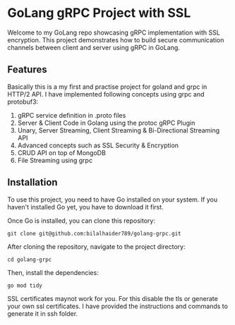   

# GoLang gRPC Project with SSL

  

Welcome to my GoLang repo showcasing gRPC implementation with SSL encryption. This project demonstrates how to build secure communication channels between client and server using gRPC in GoLang.

  
## Features
Basically this is a my first and practise project for goland and grpc in HTTP/2 API. I have implemented following concepts using grpc and protobuf3:

 1. gRPC service definition in .proto files
 2. Server & Client Code in Golang using the protoc gRPC Plugin
 3. Unary, Server Streaming, Client Streaming & Bi-Directional Streaming API
 4. Advanced concepts such as  SSL Security & Encryption 
 5. CRUD API on top of MongoDB
 6. File Streaming using grpc 
## Installation

To use this project, you need to have Go installed on your system. If you haven't installed Go yet, you have to download it first.

Once Go is installed, you can clone this repository:

`git clone git@github.com:bilalhaider789/golang-grpc.git` 

After cloning the repository, navigate to the project directory:

`cd golang-grpc` 

Then, install the dependencies:

`go mod tidy`

SSL certificates maynot work for you. For this disable the tls or generate your own ssl certificates. I have provided the instructions and commands to generate it in ssh folder.
